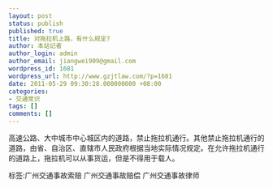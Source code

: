 ```yaml
---
layout: post
status: publish
published: true
title: 对拖拉机上路，有什么规定?
author: 本站记者
author_login: admin
author_email: jiangwei909@gmail.com
wordpress_id: 1681
wordpress_url: http://www.gzjtlaw.com/?p=1681
date: 2011-05-29 09:30:28.000000000 +08:00
categories:
- 交通常识
tags: []
comments: []
---
```

高速公路、大中城市中心城区内的道路，禁止拖拉机通行。其他禁止拖拉机通行的道路，由省、自治区、直辖市人民政府根据当地实际情况规定。在允许拖拉机通行的道路上，拖拉机可以从事货运，但是不得用于载人。标签:广州交通事故索赔 广州交通事故赔偿 广州交通事故律师
